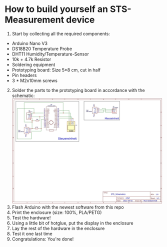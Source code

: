 # How to build yourself an STS-Measurement device
1. Start by collecting all the required components:
- Arduino Nano V3
- DS18B20 Temperature Probe
- DHT11 Humidity/Temperature-Sensor
- 10k + 4.7k Resistor
- Soldering equipment
- Prototyping board: Size 5*8 cm, cut in half
- Pin headers
- 3 * M2x10mm screws
2. Solder the parts to the prototyping board in accordance with the schematic:
![Schematic for the project](https://github.com/PaulGoldschmidt/STS/blob/main/1_Hardware/schematic.jpg)
3. Flash Arduino with the newest software from this repo
4. Print the enclosure (size: 100%, PLA/PETG)
5. Test the hardware!
6. Using a little bit of hotglue, put the display in the enclosure
7. Lay the rest of the hardware in the enclosure
8. Test it one last time
9. Congratulations: You're done!
